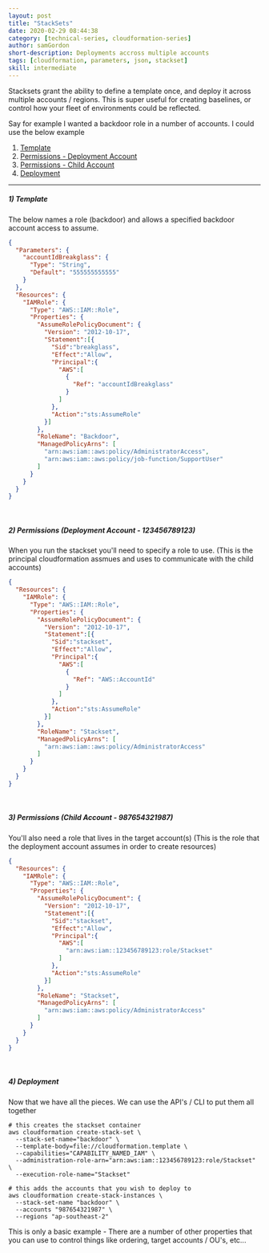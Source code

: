 ```yaml
---
layout: post
title: "StackSets"
date: 2020-02-29 08:44:38
category: [technical-series, cloudformation-series]
author: samGordon
short-description: Deployments accross multiple accounts
tags: [cloudformation, parameters, json, stackset]
skill: intermediate
---
```


Stacksets grant the ability to define a template once, and deploy it across multiple accounts / regions.
This is super useful for creating baselines, or control how your fleet of environments could be reflected.

Say for example I wanted a backdoor role in a number of accounts. I could use the below example

1. [Template](#template)
2. [Permissions - Deployment Account](#permissions-parent)
3. [Permissions - Child Account](#permissions-child)
4. [Deployment](#deployment)

---

<a name = "template"></a>
##### 1) Template

The below names a role (backdoor) and allows a specified backdoor account access to assume.

```json
{
  "Parameters": {
    "accountIdBreakglass": {
      "Type": "String",
      "Default": "555555555555"
    }
  },
  "Resources": {
    "IAMRole": {
      "Type": "AWS::IAM::Role",
      "Properties": {
        "AssumeRolePolicyDocument": {
          "Version": "2012-10-17",
          "Statement":[{
            "Sid":"breakglass",
            "Effect":"Allow",
            "Principal":{
              "AWS":[
                {
                  "Ref": "accountIdBreakglass"
                }
              ]
            },
            "Action":"sts:AssumeRole"
          }]
        },
        "RoleName": "Backdoor",
        "ManagedPolicyArns": [
          "arn:aws:iam::aws:policy/AdministratorAccess",  
          "arn:aws:iam::aws:policy/job-function/SupportUser"
        ]
      }
    }
  }
}
```

<br>

<a name = "permissions-parent"></a>
##### 2) Permissions (Deployment Account - 123456789123)

When you run the stackset you'll need to specify a role to use.
(This is the principal cloudformation assmues and uses to communicate with the child accounts)

```json
{
  "Resources": {
    "IAMRole": {
      "Type": "AWS::IAM::Role",
      "Properties": {
        "AssumeRolePolicyDocument": {
          "Version": "2012-10-17",
          "Statement":[{
            "Sid":"stackset",
            "Effect":"Allow",
            "Principal":{
              "AWS":[
                {
                  "Ref": "AWS::AccountId"
                }
              ]
            },
            "Action":"sts:AssumeRole"
          }]
        },
        "RoleName": "Stackset",
        "ManagedPolicyArns": [
          "arn:aws:iam::aws:policy/AdministratorAccess"
        ]
      }
    }
  }
}
```


<br>

<a name = "permissions-child"></a>
##### 3) Permissions (Child Account - 987654321987)

You'll also need a role that lives in the target account(s)
(This is the role that the deployment account assumes in order to create resources)

```json
{
  "Resources": {
    "IAMRole": {
      "Type": "AWS::IAM::Role",
      "Properties": {
        "AssumeRolePolicyDocument": {
          "Version": "2012-10-17",
          "Statement":[{
            "Sid":"stackset",
            "Effect":"Allow",
            "Principal":{
              "AWS":[
                "arn:aws:iam::123456789123:role/Stackset"
              ]
            },
            "Action":"sts:AssumeRole"
          }]
        },
        "RoleName": "Stackset",
        "ManagedPolicyArns": [
          "arn:aws:iam::aws:policy/AdministratorAccess"
        ]
      }
    }
  }
}
```

<br>

<a name = "deployment"></a>
##### 4) Deployment

Now that we have all the pieces. We can use the API's / CLI to put them all together

```shell
# this creates the stackset container
aws cloudformation create-stack-set \
  --stack-set-name="backdoor" \
  --template-body=file://cloudformation.template \
  --capabilities="CAPABILITY_NAMED_IAM" \
  --administration-role-arn="arn:aws:iam::123456789123:role/Stackset" \
  --execution-role-name="Stackset"

# this adds the accounts that you wish to deploy to
aws cloudformation create-stack-instances \
  --stack-set-name "backdoor" \
  --accounts "987654321987" \
  --regions "ap-southeast-2"
```

<div class="card tip">
  <div class="card-body">
    This is only a basic example - There are a number of other properties that you can use to control things like ordering, target accounts / OU's, etc...
  </div>
</div>
